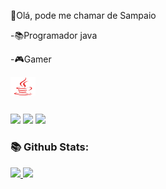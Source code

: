 👋Olá, pode me chamar de Sampaio 

-📚Programador java


-🎮Gamer


  <img align="center"  height="30" width="40" src="https://raw.githubusercontent.com/devicons/devicon/master/icons/java/java-plain.svg">

 ##

<div> 
  <a href="(https://www.youtube.com/channel/UCO04S9VQ5maiFjW6hDK1t4Q)" target="_blank"><img src="https://img.shields.io/badge/YouTube-FF0000?style=for-the-badge&logo=youtube&logoColor=white" target="_blank"></a>
  <a href="(https://www.instagram.com/__sampzz/)" target="_blank"><img src="https://img.shields.io/badge/-Instagram-%23E4405F?style=for-the-badge&logo=instagram&logoColor=white" target="_blank"></a>
   <a href="(https://www.linkedin.com/in/jo%C3%A3o-gabriel-sampaio-santos-146716207/)" target="_blank"><img src="https://img.shields.io/badge/-linkedin-%230077B5?style=for-the-badge&logo=linkedin&logoColor=white" target="_blank"></a>


  
</div>
<h3> 📚 Github Stats: <br></h3>
  
<div>
  <a href="[https://github.com/GaLaXy-SaMp](https://github.com/GaLaXy-SaMp)"> 
  <img height="170em" src="https://github-readme-stats.vercel.app/api?username=GaLaXy-SaMp&show_icons=true&theme=tokyonight&include_all_commits=true&count_private=true"/>
  <img height="150em" src="https://github-readme-stats.vercel.app/api/top-langs/?username=GaLaXy-SaMp&layout=compact&langs_count=16&theme=tokyonight"/>
</div>


<br>
